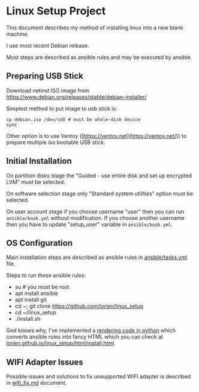 # Linux Setup Project

This document describes my method of installing linux into a new blank machine.

I use most recent Debian release.

Most steps are described as ansible rules and may be executed by ansible.

## Preparing USB Stick

Download netinst ISO image from https://www.debian.org/releases/stable/debian-installer/

Simplest method to put image to usb stick is:

    cp debian.iso /dev/sdX # must be whole-disk device
    sync

Other option is to use Ventoy ([https://ventoy.net](https://ventoy.net/)) to prepare multiple iso bootable USB stick.

## Initial Installation

On partition disks stage the "Guided - use entire disk and set up encrypted LVM" must be selected.

On software selection stage only "Standard system utilities" option must be selected.

On user account stage if you choose username "user" then you can run `ansible/book.yml` without modification. If
you choose another username then you have to update "setup_user" variable in `ansible/book.yml`.

## OS Configuration

Main installation steps are described as ansible rules in [ansible/tasks.yml](ansible/tasks.yml) file.

Steps to run these ansible rules:

- su # you must be root
- apt install ansible
- apt install git
- cd ~; git clone https://github.com/lorien/linux_setup
- cd ~/linux_setup
- ./install.sh

God knows why, I've implemented a [rendering code in python](render_html.py) which converts ansible rules
into fancy HTML which you can check at [lorien.github.io/linux_setup/html/install.html](https://lorien.github.io/linux_setup/html/install.html).

## WIFI Adapter Issues

Possible issues and solutions to fix unsupported WIFI adapter is described in [wifi_fix.md](wifi_fix.md) document.
